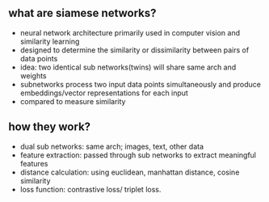 ## what are siamese networks?

- neural network architecture primarily used in computer vision and similarity learning
- designed to determine the similarity or dissimilarity between pairs of data points
- idea: two identical sub networks(twins) will share same arch and weights
- subnetworks process two input data points simultaneously and produce embeddings/vector representations for each input
- compared to measure similarity 

## how they work?

- dual sub networks: same arch; images, text, other data
- feature extraction: passed through sub networks to extract meaningful features
- distance calculation: using euclidean, manhattan distance, cosine similarity
- loss function: contrastive loss/ triplet loss.